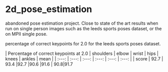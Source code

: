 # 2d_pose_estimation
 abandoned pose estimation project. Close to state of the art results when run on single person images such as the leeds sports poses dataset, or the on MPII single pose.

 
percentage of correct keypoints for 2.0 for the leeds sports poses dataset.

| Percentage of correct keypoints at 2.0 | shoulders    | elbow    | wrist    | hips    |  knees    |  ankles    |  mean    |
| :---:   | :---: | :---: | :---:   | :---: | :---: |
| score | 92.7   | 93.4   |92.7   |90.6 |91.6 | 90.8|91.7
